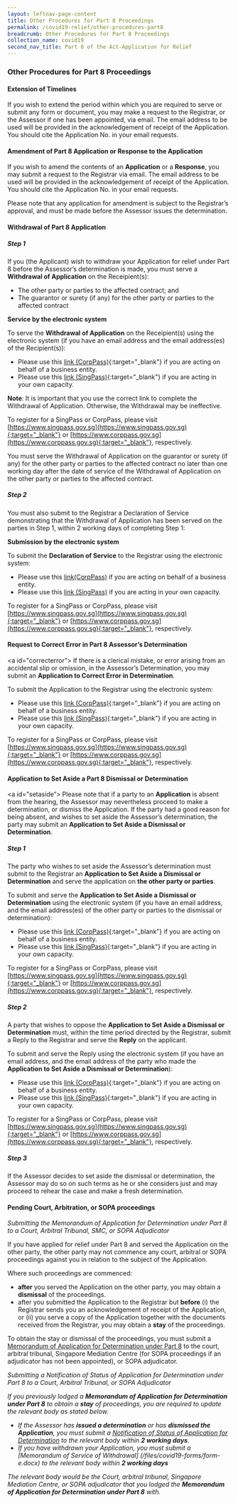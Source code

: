 ```yaml
---
layout: leftnav-page-content
title: Other Procedures for Part 8 Proceedings
permalink: /covid19-relief/other-procedures-part8
breadcrumb: Other Procedures for Part 8 Proceedings
collection_name: covid19
second_nav_title: Part 8 of the Act-Application for Relief
---
```


### Other Procedures for Part 8 Proceedings ###

#### Extension of Timelines ####

If you wish to extend the period within which you are required to serve or submit any form or document, you may make a request to the Registrar, or the Assessor if one has been appointed, via email. The email address to be used will be provided in the acknowledgement of receipt of the Application. You should cite the Application No. in your email requests.

#### Amendment of Part 8 Application or Response to the Application ####

If you wish to amend the contents of an **Application** or a **Response**, you may submit a request to the Registrar via email. The email address to be used will be provided in the acknowledgement of receipt of the Application. You should cite the Application No. in your email requests.

Please note that any application for amendment is subject to the Registrar’s approval, and must be made before the Assessor issues the determination. 

#### Withdrawal of Part 8 Application ####

##### Step 1 #####

If you (the Applicant) wish to withdraw your Application for relief under Part 8 before the Assessor’s determination is made, you must serve a **Withdrawal of Application** on the Receipient(s):

* The other party or parties to the affected contract; and
* The guarantor or surety (if any) for the other party or parties to the affected contract 

**Service by the electronic system**

To serve the **Withdrawal of Application** on the Receipient(s) using the electronic system (if you have an email address and the email address(es) of the Recipient(s)):

* Please use this [link (CorpPass)](https://go.gov.sg/form-c-part-8-cp){:target="_blank"} if you are acting on behalf of a business entity. 
* Please use this [link (SingPass)](https://go.gov.sg/form-c-part-8-sp){:target="_blank"}  if you are acting in your own capacity. 

**Note**: It is important that you use the correct link to complete the Withdrawal of Application. Otherwise, the Withdrawal may be ineffective.

To register for a SingPass or CorpPass, please visit [https://www.singpass.gov.sg](https://www.singpass.gov.sg){:target="_blank"} or [https://www.corppass.gov.sg](https://www.corppass.gov.sg){:target="_blank"}, respectively.

You must serve the Withdrawal of Application on the guarantor or surety (if any) for the other party or parties to the affected contract no later than one working day after the date of service of the Withdrawal of Application on the other party or parties to the affected contract. 

##### Step 2 #####

You must also submit to the Registrar a Declaration of Service demonstrating that the Withdrawal of Application has been served on the parties in Step 1, within 2 working days of completing Step 1:

**Submission by the electronic system**

To submit the **Declaration of Service** to the Registrar using the electronic system:

* Please use this [link(CorpPass)](https://go.gov.sg/form-d-part-8-cp) if you are acting on behalf of a business entity. 
* Please use this [link (SingPass)](https://go.gov.sg/form-d-part-8-sp)  if you are acting in your own capacity. 

To register for a SingPass or CorpPass, please visit [https://www.singpass.gov.sg](https://www.singpass.gov.sg){:target="_blank"} or [https://www.corppass.gov.sg](https://www.corppass.gov.sg){:target="_blank"}, respectively.

#### Request to Correct Error in Part 8 Assessor’s Determination ####
<a id="correcterror”> </a>
If there is a clerical mistake, or error arising from an accidental slip or omission, in the Assessor’s Determination, you may submit an **Application to Correct Error in Determination**.

To submit the Application to the Registrar using the electronic system:
* Please use this [link (CorpPass)](https://go.gov.sg/form-i-part-8-cp){:target="_blank"} if you are acting on behalf of a business entity. 
* Please use this [link (SingPass)](https://go.gov.sg/form-i-part-8-sp){:target="_blank"} if you are acting in your own capacity. 

To register for a SingPass or CorpPass, please visit [https://www.singpass.gov.sg](https://www.singpass.gov.sg){:target="_blank"} or [https://www.corppass.gov.sg](https://www.corppass.gov.sg){:target="_blank"}, respectively.

#### Application to Set Aside a Part 8 Dismissal or Determination ####
<a id="setaside”> </a>
Please note that if a party to an **Application** is absent from the hearing, the Assessor may nevertheless proceed to make a determination, or dismiss the Application. If the party had a good reason for being absent, and wishes to set aside the Assessor’s determination, the party may submit an **Application to Set Aside a Dismissal or Determination**.

##### Step 1 #####

The party who wishes to set aside the Assessor’s determination must submit to the Registrar an **Application to Set Aside a Dismissal or Determination** and serve the application on **the other party or parties**.

To submit and serve the **Application to Set Aside a Dismissal or Determination** using the electronic system (if you have an email address, and the email address(es) of the other party or parties to the dismissal or determination):

* Please use this [link (CorpPass)](https://go.gov.sg/form-g-part-8-cp){:target="_blank"} if you are acting on behalf of a business entity. 
* Please use this [link (SingPass)](https://go.gov.sg/form-g-part-8-sp){:target="_blank"} if you are acting in your own capacity. 

To register for a SingPass or CorpPass, please visit [https://www.singpass.gov.sg](https://www.singpass.gov.sg){:target="_blank"} or [https://www.corppass.gov.sg](https://www.corppass.gov.sg){:target="_blank"}, respectively.

##### Step 2 #####

A party that wishes to oppose the **Application to Set Aside a Dismissal or Determination** must, within the time period directed by the Registrar, submit a Reply to the Registrar and serve the **Reply** on the applicant.

To submit and serve the Reply using the electronic system (if you have an email address, and the email address of the party who made the **Application to Set Aside a Dismissal or Determination**):

* Please use this [link (CorpPass)](https://go.gov.sg/form-h-part-8-cp){:target="_blank"} if you are acting on behalf of a business entity. 
* Please use this [link (SingPass)](https://go.gov.sg/form-h-part-8-sp){:target="_blank"} if you are acting in your own capacity. 

To register for a SingPass or CorpPass, please visit [https://www.singpass.gov.sg](https://www.singpass.gov.sg){:target="_blank"} or [https://www.corppass.gov.sg](https://www.corppass.gov.sg){:target="_blank"}, respectively.

##### Step 3 #####

If the Assessor decides to set aside the dismissal or determination, the Assessor may do so on such terms as he or she considers just and may proceed to rehear the case and make a fresh determination.

#### Pending Court, Arbitration, or SOPA proceedings ####

<i>Submitting the Memorandum of Application for Determination under Part 8 to a Court, Arbitral Tribunal, SMC, or SOPA Adjudicator</i>

If you have applied for relief under Part 8 and served the Application on the other party, the other party may not commence any court, arbitral or SOPA proceedings against you in relation to the subject of the Application. 

Where such proceedings are commenced: 
* **after** you served the Application on the other party, you may obtain a **dismissal** of the proceedings. 
* after you submitted the Application to the Registrar but **before** (i) the Registrar sends you an acknowledgement of receipt of the Application, or (ii) you serve a copy of the Application together with the documents received from the Registrar, you may obtain a **stay** of the proceedings. 

To obtain the stay or dismissal of the proceedings, you must submit a [Memorandum of Application for Determination under Part 8](/files/covid19-forms/form-b.docx) to the court, arbitral tribunal, Singapore Mediation Centre (for SOPA proceedings if an adjudicator has not been appointed), or SOPA adjudicator. 

<i>Submitting a Notification of Status of Application for Determination under Part 8 to a Court, Arbitral Tribunal, or SOPA Adjudicator<i>

If you previously lodged a **Memorandum of Application for Determination under Part 8** to obtain a **stay** of proceedings, you are required to update the relevant body as stated below.  

* If the Assessor has **issued a determination** or has **dismissed the Application**, you must submit a [Notification of Status of Application for Determination](/files/covid19-forms/form-j.docx)   to the relevant body within **2 working days**. 
* If you have withdrawn your Application, you must submit a [Memorandum of Service of Withdrawal] (/files/covid19-forms/form-e.docx)  to the relevant body within **2 working days**

The relevant body would be the Court, arbitral tribunal, Singapore Mediation Centre, or SOPA adjudicator that you lodged the **Memorandum of Application for Determination under Part 8** with. 
